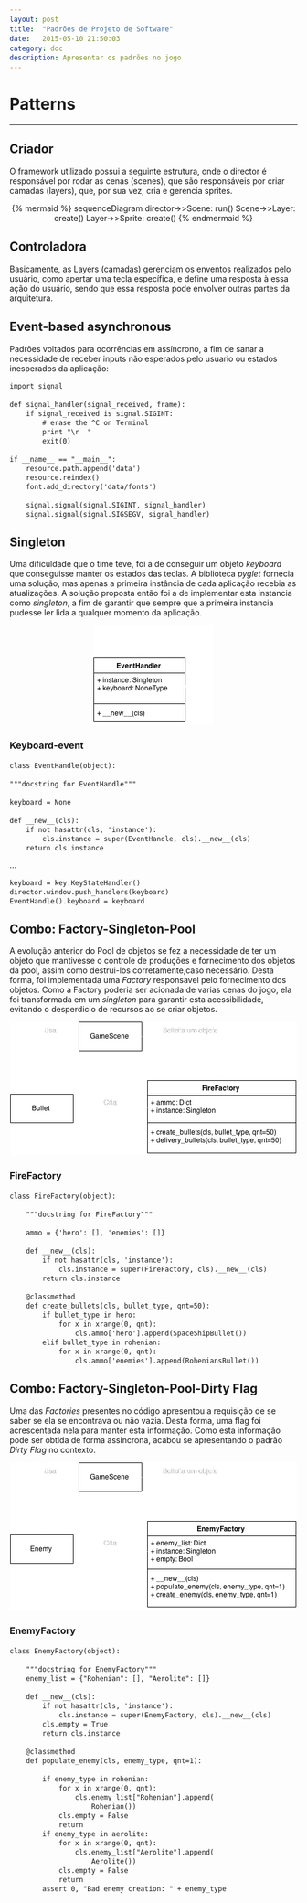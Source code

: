 ```yaml
---
layout: post
title:  "Padrões de Projeto de Software"
date:   2015-05-10 21:50:03
category: doc
description: Apresentar os padrões no jogo
---
```


# Patterns
---

## Criador

O framework utilizado possui a seguinte estrutura, onde o director é responsável
por rodar as cenas (scenes), que são responsáveis por criar camadas (layers), que, por
sua vez, cria e gerencia sprites.

<center>
  {% mermaid %}
  sequenceDiagram
    director->>Scene: run()
    Scene->>Layer: create()
    Layer->>Sprite: create()
  {% endmermaid %}
</center>

## Controladora

Basicamente, as Layers (camadas) gerenciam os enventos realizados pelo usuário, como apertar uma tecla
específica, e define uma resposta à essa ação do usuário, sendo que essa resposta pode envolver outras
partes da arquitetura.

<!-- 
## Object Pool

Outro padrão bastante comum em jogos é a presença de uma *pool* de objetos. Este padrão é normalmente utilizando quando há uma alta demanda de objetos e há a possibilidade de reuso de um objeto. Assim é criado uma *pool* - normalmente uma lista -  onde todos os objetos são instanciados de uma vez, para serem usados sob demanda no decorrer da aplicação.

    class GameScene(Layer):
        is_event_handler = True

        def __init__(self):
            super(GameScene, self).__init__()
            self.background = BackgroundLayer('backgrounds/bluespace.png')
            self.spaceship = SpaceShipSprite()
            self.aerolites = []
            self.rohenians = []
            for x in xrange(50, WIDTH, 100):
                self.aerolites.append(AeroliteSprite(width=x))
                self.rohenians.append(RohenianSprite()) -->

## Event-based asynchronous

Padrões voltados para ocorrências em assíncrono, a fim de sanar a necessidade de receber inputs não esperados pelo usuario ou estados inesperados da aplicação:

    import signal

    def signal_handler(signal_received, frame):
        if signal_received is signal.SIGINT:
            # erase the ^C on Terminal
            print "\r  "
            exit(0)

    if __name__ == "__main__":
        resource.path.append('data')
        resource.reindex()
        font.add_directory('data/fonts')

        signal.signal(signal.SIGINT, signal_handler)
        signal.signal(signal.SIGSEGV, signal_handler)

<!-- ## Command [Design Pattner Revised]

Algumas entradas que o sistema recebe

class SpaceshipAction(actions.Move):

    # step() is called every frame.
    # dt is the number of seconds elapsed since the last call.

    def step(self, dt):
        max_left = self.target.image.width * self.target.scale / 2
        max_right = WIDTH - self.target.image.width * self.target.scale / 2

        # Run step function on the parent class.
        super(SpaceshipAction, self).step(dt)

        # Determine velocity based on keyboard inputs.
        keyboard = EventHandle().keyboard
        velocity_x = 0
        velocity_y = 0
        velocity_x = 200 * (keyboard[key.RIGHT] - keyboard[key.LEFT])

        if self.target.position[0] < max_left:
            self.target.position = (max_left, 100)

        if self.target.position[0] > max_right:
            self.target.position = (max_right, 100)

        # Set the object's velocity.
        self.target.velocity = (velocity_x, velocity_y)
        if keyboard[key.LEFT]:
            self.target.move_left()
        elif keyboard[key.RIGHT]:
            self.target.move_right()
        else:
            self.target.center_spaceship() -->


## Singleton

Uma dificuldade que o time teve, foi a de conseguir um objeto _keyboard_ que conseguisse manter os estados das teclas. A biblioteca *pyglet* fornecia uma solução, mas apenas a primeira instância de cada aplicação recebia as atualizações. A solução proposta então foi a de implementar esta instancia como *singleton*, a fim de garantir que sempre que a primeira instancia pudesse ler lida a qualquer momento da aplicação.

<center><img src="/img/singleton.png"  alt="Singleton" /></center>

### Keyboard-event

    class EventHandle(object):

    """docstring for EventHandle"""

    keyboard = None

    def __new__(cls):
        if not hasattr(cls, 'instance'):
            cls.instance = super(EventHandle, cls).__new__(cls)
        return cls.instance

...

    keyboard = key.KeyStateHandler()
    director.window.push_handlers(keyboard)
    EventHandle().keyboard = keyboard



## Combo: Factory-Singleton-Pool

A evolução anterior do Pool de objetos se fez a necessidade de ter um objeto que mantivesse o controle de produções e fornecimento dos objetos da pool, assim como  destrui-los corretamente,caso necessário. Desta forma, foi implementada uma *Factory* responsavel pelo fornecimento dos objetos. Como a Factory poderia ser acionada de varias cenas do jogo, ela foi transformada em um  *singleton* para garantir esta acessibilidade, evitando o desperdicio de recursos ao se criar objetos.

<center><img src="/img/fire-factory.png"  alt="FireFactory" /></center>


### FireFactory

    class FireFactory(object):

        """docstring for FireFactory"""

        ammo = {'hero': [], 'enemies': []}

        def __new__(cls):
            if not hasattr(cls, 'instance'):
                cls.instance = super(FireFactory, cls).__new__(cls)
            return cls.instance

        @classmethod
        def create_bullets(cls, bullet_type, qnt=50):
            if bullet_type in hero:
                for x in xrange(0, qnt):
                    cls.ammo['hero'].append(SpaceShipBullet())
            elif bullet_type in rohenian:
                for x in xrange(0, qnt):
                    cls.ammo['enemies'].append(RoheniansBullet())

## Combo: Factory-Singleton-Pool-Dirty Flag

Uma das *Factories* presentes no código apresentou a requisição de se saber se ela se encontrava ou não vazia. Desta forma, uma flag foi acrescentada nela para manter esta informação. Como esta informação pode ser obtida de forma assincrona, acabou se apresentando o padrão *Dirty Flag* no contexto.

<center><img src="/img/enemy-factory.png"  alt="EnemyFactory" /></center>

### EnemyFactory

    class EnemyFactory(object):

        """docstring for EnemyFactory"""
        enemy_list = {"Rohenian": [], "Aerolite": []}

        def __new__(cls):
            if not hasattr(cls, 'instance'):
                cls.instance = super(EnemyFactory, cls).__new__(cls)
            cls.empty = True
            return cls.instance

        @classmethod
        def populate_enemy(cls, enemy_type, qnt=1):

            if enemy_type in rohenian:
                for x in xrange(0, qnt):
                    cls.enemy_list["Rohenian"].append(
                        Rohenian())
                cls.empty = False
                return
            if enemy_type in aerolite:
                for x in xrange(0, qnt):
                    cls.enemy_list["Aerolite"].append(
                        Aerolite())
                cls.empty = False
                return
            assert 0, "Bad enemy creation: " + enemy_type

